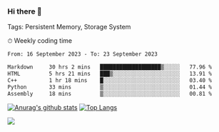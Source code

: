 ### Hi there 👋

Tags: Persistent Memory, Storage System

<!--

[![Anurag's github stats](https://github-readme-stats.vercel.app/api?username=wwyf)](https://github.com/anuraghazra/github-readme-stats)

[![Anurag's github stats](https://github-readme-stats.vercel.app/api?username=wwyf&count_private=true)](https://github.com/anuraghazra/github-readme-stats)


[![Top Langs](https://github-readme-stats.vercel.app/api/top-langs/?username=wwyf&count_private=true&&hide=jupyter%20notebook,html)](https://github.com/anuraghazra/github-readme-stats)



-->


⏱ Weekly coding time

<!--START_SECTION:waka-->

```txt
From: 16 September 2023 - To: 23 September 2023

Markdown     30 hrs 2 mins   ███████████████████▒░░░░░   77.96 %
HTML         5 hrs 21 mins   ███▒░░░░░░░░░░░░░░░░░░░░░   13.91 %
C++          1 hr 18 mins    █░░░░░░░░░░░░░░░░░░░░░░░░   03.40 %
Python       33 mins         ▒░░░░░░░░░░░░░░░░░░░░░░░░   01.44 %
Assembly     18 mins         ▒░░░░░░░░░░░░░░░░░░░░░░░░   00.81 %
```

<!--END_SECTION:waka-->



[![Anurag's github stats](https://github-readme-stats.vercel.app/api?username=wwyf&count_private=true&show_icons=true&hide_border=true)](https://github.com/anuraghazra/github-readme-stats) [![Top Langs](https://github-readme-stats.vercel.app/api/top-langs/?username=wwyf&count_private=true&hide=jupyter%20notebook,html,OpenEdge%20ABL&langs_count=10&layout=compact&hide_border=true)](https://github.com/anuraghazra/github-readme-stats)

<!--

[![willianrod's wakatime stats](https://github-readme-stats.vercel.app/api/wakatime?username=wwyf)](https://github.com/anuraghazra/github-readme-stats)


-->

![](https://hit.yhype.me/github/profile?user_id=23121291)

